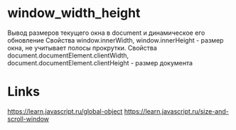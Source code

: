 # window_width_height
Вывод размеров текущего окна в document и динамическое его обновление
Свойства window.innerWidth, window.innerHeight  - размер окна, не учитывает полосы прокрутки.
Свойства document.documentElement.clientWidth, document.documentElement.clientHeight - размер документа

# Links
https://learn.javascript.ru/global-object
https://learn.javascript.ru/size-and-scroll-window